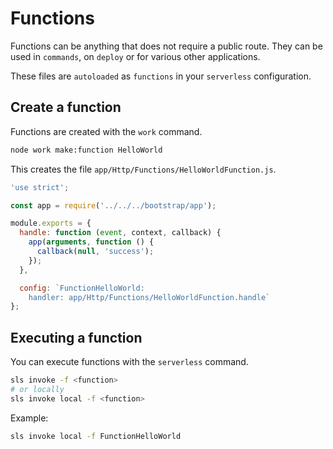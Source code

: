 # Functions
Functions can be anything that does not require a public route. They can be used in `commands`, on `deploy` or for various other applications.

These files are `autoloaded` as `functions` in your `serverless` configuration.

## Create a function
Functions are created with the `work` command.

```bash
node work make:function HelloWorld
```

This creates the file `app/Http/Functions/HelloWorldFunction.js`.

```js
'use strict';

const app = require('../../../bootstrap/app');

module.exports = {
  handle: function (event, context, callback) {
    app(arguments, function () {
      callback(null, 'success');
    });
  },

  config: `FunctionHelloWorld:
    handler: app/Http/Functions/HelloWorldFunction.handle`
};
```

## Executing a function
You can execute functions with the `serverless` command.
```bash 
sls invoke -f <function>
# or locally
sls invoke local -f <function>
```

Example:
```bash
sls invoke local -f FunctionHelloWorld
```